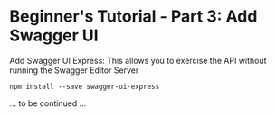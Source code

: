 # Beginner's Tutorial - Part 3: Add Swagger UI


Add Swagger UI Express: This allows you to exercise the API without running the Swagger Editor Server

```
npm install --save swagger-ui-express
```

... to be continued ...

